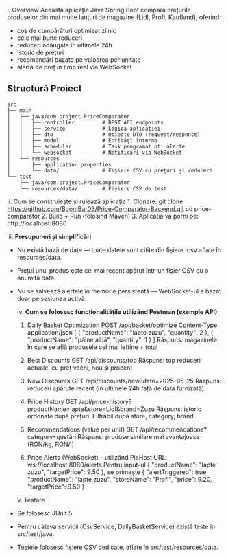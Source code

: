   i. Overview
  Această aplicație Java Spring Boot compară prețurile produselor din mai multe lanțuri de magazine (Lidl, Profi, Kaufland), oferind:
  
  - coș de cumpărături optimizat zilnic
  - cele mai bune reduceri
  - reduceri adăugate în ultimele 24h
  - istoric de prețuri
  - recomandări bazate pe valoarea per unitate
  - alertă de preț în timp real via WebSocket
  
## Structură Proiect

```text
src
├── main
│   ├── java/com.project.PriceComparator
│   │   ├── controller         # REST API endpoints
│   │   ├── service            # Logica aplicației
│   │   ├── dto                # Obiecte DTO (request/response)
│   │   ├── model              # Entități interne
│   │   ├── scheduler          # Task programat pt. alerte
│   │   └── websocket          # Notificări via WebSocket
│   └── resources
│       ├── application.properties
│       └── data/              # Fișiere CSV cu prețuri și reduceri
└── test
    ├── java/com.project.PriceComparator
    └── resources/data/        # Fișiere CSV de test
```

  ii. Cum se construiește și rulează aplicația
    1. Clonare:
      git clone https://github.com/BoomBar03/Price-Comparator-Backend.git
      cd price-comparator
    2. Build + Run (folosind Maven)
    3. Aplicația va porni pe: http://localhost:8080

   iii. **Presupuneri și simplificări**
  - Nu există bază de date — toate datele sunt citite din fișiere .csv aflate în resources/data.
  - Prețul unui produs este cel mai recent apărut într-un fișier CSV cu o anumită dată.
  - Nu se salvează alertele în memorie persistentă — WebSocket-ul e bazat doar pe sesiunea activă.

    iv. **Cum se folosesc funcționalitățile utilizând Postman (exemple API)**
    1. Daily Basket Optimization
             POST /api/basket/optimize
              Content-Type: application/json
              [
                { "productName": "lapte zuzu", "quantity": 2 },
                { "productName": "pâine albă", "quantity": 1 }
              ]
        Răspuns: magazinele în care se află produsele cel mai ieftine + total
       
    3. Best Discounts
           GET /api/discounts/top
        Răspuns: top reduceri actuale, cu preț vechi, nou și procent
       
    4.  New Discounts
           GET /api/discounts/new?date=2025-05-25
        Răspuns: reduceri apărute recent (în ultimele 24h față de data furnizată)

    5.  Price History
           GET /api/price-history?productName=lapte&store=Lidl&brand=Zuzu
        Răspuns: istoric ordonate după prețuri. Filtrabil după store, category, brand

    6. Recommendations (value per unit)
           GET /api/recommendations?category=gustări
         Răspuns: produse similare mai avantajoase (RON/kg, RON/l)

    7. Price Alerts (WebSocket) - utilizând PieHost
         URL: ws://localhost:8080/alerts
       Pentru input-ul { "productName": "lapte zuzu", "targetPrice": 9.50 }, se primește { "alertTriggered": true, "productName": "lapte zuzu", "storeName": "Profi", "price": 9.20, "targetPrice": 9.50 }

    v. Testare
  - Se folosesc JUnit 5
  - Pentru câteva servicii (CsvService, DailyBasketService) există teste în src/test/java.
  - Testele folosesc fișiere CSV dedicate, aflate în src/test/resources/data.
